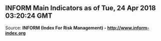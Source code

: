 ## INFORM Main Indicators as of Tue, 24 Apr 2018 03:20:24 GMT

Source: **INFORM (Index For Risk Management) - http://www.inform-index.org**